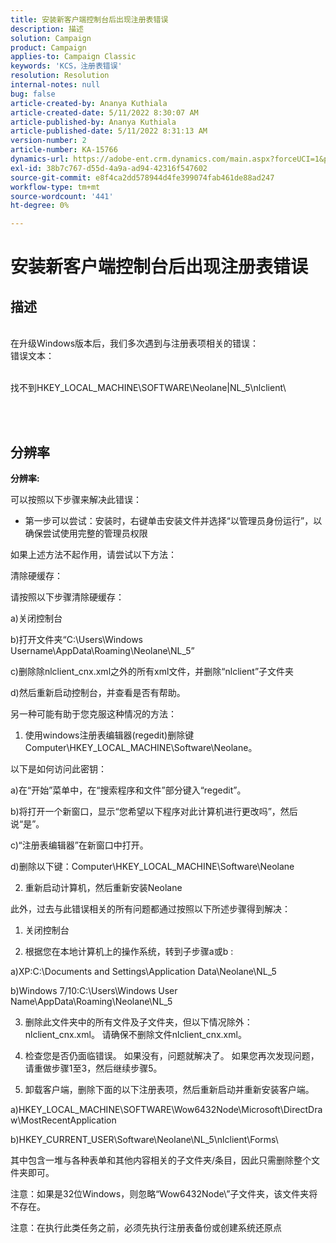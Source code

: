 ```yaml
---
title: 安装新客户端控制台后出现注册表错误
description: 描述
solution: Campaign
product: Campaign
applies-to: Campaign Classic
keywords: 'KCS，注册表错误'
resolution: Resolution
internal-notes: null
bug: false
article-created-by: Ananya Kuthiala
article-created-date: 5/11/2022 8:30:07 AM
article-published-by: Ananya Kuthiala
article-published-date: 5/11/2022 8:31:13 AM
version-number: 2
article-number: KA-15766
dynamics-url: https://adobe-ent.crm.dynamics.com/main.aspx?forceUCI=1&pagetype=entityrecord&etn=knowledgearticle&id=e321c08f-04d1-ec11-a7b5-0022480a8e40
exl-id: 38b7c767-d55d-4a9a-ad94-42316f547602
source-git-commit: e8f4ca2dd578944d4fe399074fab461de88ad247
workflow-type: tm+mt
source-wordcount: '441'
ht-degree: 0%

---
```


# 安装新客户端控制台后出现注册表错误

## 描述

<br>在升级Windows版本后，我们多次遇到与注册表项相关的错误：
<br>错误文本：


<br>找不到HKEY_LOCAL_MACHINE\SOFTWARE\Neolane|NL_5\nlclient\





<br> <br>

## 分辨率

<b>分辨率:</b>


可以按照以下步骤来解决此错误：





- 第一步可以尝试：安装时，右键单击安装文件并选择“以管理员身份运行”，以确保尝试使用完整的管理员权限





如果上述方法不起作用，请尝试以下方法：





清除硬缓存：





请按照以下步骤清除硬缓存：



a)关闭控制台

b)打开文件夹“C:\Users\Windows Username\AppData\Roaming\Neolane\NL_5”

c)删除除nlclient_cnx.xml之外的所有xml文件，并删除“nlclient”子文件夹





d)然后重新启动控制台，并查看是否有帮助。







另一种可能有助于您克服这种情况的方法：





1. 使用windows注册表编辑器(regedit)删除键Computer\HKEY_LOCAL_MACHINE\Software\Neolane。



以下是如何访问此密钥：



a)在“开始”菜单中，在“搜索程序和文件”部分键入“regedit”。

b)将打开一个新窗口，显示“您希望以下程序对此计算机进行更改吗”，然后说“是”。

c)“注册表编辑器”在新窗口中打开。

d)删除以下键：Computer\HKEY_LOCAL_MACHINE\Software\Neolane







2. 重新启动计算机，然后重新安装Neolane







此外，过去与此错误相关的所有问题都通过按照以下所述步骤得到解决：





1. 关闭控制台



2. 根据您在本地计算机上的操作系统，转到子步骤a或b :



a)XP:C:\Documents and Settings\Application Data\Neolane\NL_5



b)Windows 7/10:C:\Users\Windows User Name\AppData\Roaming\Neolane\NL_5



3) 删除此文件夹中的所有文件及子文件夹，但以下情况除外：  nlclient_cnx.xml。 请确保不删除文件nlclient_cnx.xml。



4) 检查您是否仍面临错误。 如果没有，问题就解决了。 如果您再次发现问题，请重做步骤1至3，然后继续步骤5。



5) 卸载客户端，删除下面的以下注册表项，然后重新启动并重新安装客户端。



a)HKEY_LOCAL_MACHINE\SOFTWARE\Wow6432Node\Microsoft\DirectDraw\MostRecentApplication



b)HKEY_CURRENT_USER\Software\Neolane\NL_5\nlclient\Forms\



其中包含一堆与各种表单和其他内容相关的子文件夹/条目，因此只需删除整个文件夹即可。



注意：如果是32位Windows，则忽略“Wow6432Node\”子文件夹，该文件夹将不存在。







注意：在执行此类任务之前，必须先执行注册表备份或创建系统还原点
